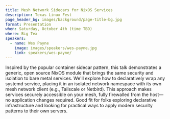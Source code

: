 ```yaml
---
title: Mesh Network Sidecars for NixOS Services
description: Texas Linux Fest
page_header_bg: images/background/page-title-bg.jpg
format: Presentation
when: Saturday, October 4th (time TBD)
where: Big Tex
speakers:
  - name: Wes Payne
    image: images/speakers/wes-payne.jpg
    link: speakers/wes-payne/
---
```


Inspired by the popular container sidecar pattern, this talk demonstrates a
generic, open source NixOS module that brings the same security and isolation
to bare metal services.  We'll explore how to declaratively wrap any systemd
service, placing it in an isolated network namespace with its own mesh network
client (e.g., Tailscale or Netbird).  This approach makes services securely
accessible on your mesh, fully firewalled from the host—no application changes
required.  Good fit for folks exploring declarative infrastructure and looking
for practical ways to apply modern security patterns to their own servers.
